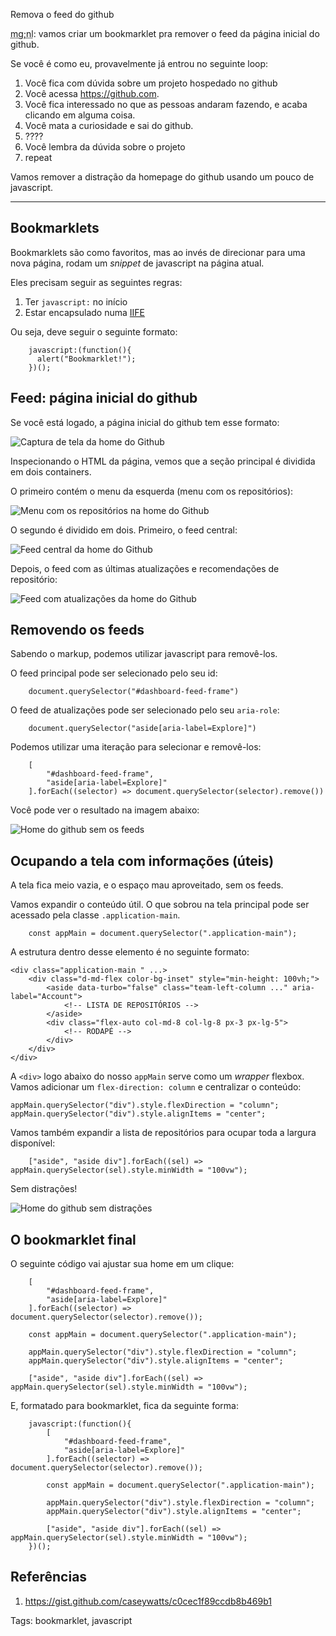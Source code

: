 Remova o feed do github

<abbr title="muito grande;nem li">mg;nl</abbr>: vamos criar um bookmarklet pra remover o feed da página inicial do github.

Se você é como eu, provavelmente já entrou no seguinte loop:

1. Você fica com dúvida sobre um projeto hospedado no github
2. Você acessa <https://github.com>.
3. Você fica interessado no que as pessoas andaram fazendo, e acaba clicando em alguma coisa.
4. Você mata a curiosidade e sai do github.
5. ????
6. Você lembra da dúvida sobre o projeto
7. repeat

Vamos remover a distração da homepage do github usando um pouco de javascript.

<hr/>

## Bookmarklets

Bookmarklets são como favoritos, mas ao invés de direcionar para uma nova página, rodam um _snippet_ de javascript na página atual.

Eles precisam seguir as seguintes regras:

1. Ter `javascript:` no início
2. Estar encapsulado numa [IIFE](https://en.wikipedia.org/wiki/Immediately_invoked_function_expression)

Ou seja, deve seguir o seguinte formato:

        javascript:(function(){
          alert("Bookmarklet!");
        })();

## Feed: página inicial do github

Se você está logado, a página inicial do github tem esse formato:

![Captura de tela da home do Github](./imgs/remova-o-feed-do-github/github-home.jpg "Captura de tela da home do Github")

Inspecionando o HTML da página, vemos que a seção principal é dividida em dois containers.

O primeiro contém o menu da esquerda \(menu com os repositórios\):

![Menu com os repositórios na home do Github](./imgs/remova-o-feed-do-github/menu-repositorios-github-home.jpg "Menu com os repositórios na home do Github")

O segundo é dividido em dois. Primeiro, o feed central:

![Feed central da home do Github](./imgs/remova-o-feed-do-github/menu-central-feed-github-home.jpg "Feed central da home do Github")

Depois, o feed com as últimas atualizações e recomendações de repositório:

![Feed com atualizações da home do Github](./imgs/remova-o-feed-do-github/feed-atualizacoes-github-home.jpg "Feed com atualização da home do Github")

## Removendo os feeds

Sabendo o markup, podemos utilizar javascript para removê-los.

O feed principal pode ser selecionado pelo seu id:

        document.querySelector("#dashboard-feed-frame")

O feed de atualizações pode ser selecionado pelo seu `aria-role`:

        document.querySelector("aside[aria-label=Explore]")

Podemos utilizar uma iteração para selecionar e removê-los:

        [
            "#dashboard-feed-frame",
            "aside[aria-label=Explore]"
        ].forEach((selector) => document.querySelector(selector).remove())

Você pode ver o resultado na imagem abaixo:

![Home do github sem os feeds](./imgs/remova-o-feed-do-github/empty-github-home.png "Home do github sem os feeds")

## Ocupando a tela com informações (úteis)

A tela fica meio vazia, e o espaço mau aproveitado, sem os feeds.

Vamos expandir o conteúdo útil. O que sobrou na tela principal pode ser acessado pela classe `.application-main`.

        const appMain = document.querySelector(".application-main");

A estrutura dentro desse elemento é no seguinte formato:

    <div class="application-main " ...>
        <div class="d-md-flex color-bg-inset" style="min-height: 100vh;">
            <aside data-turbo="false" class="team-left-column ..." aria-label="Account">
                <!-- LISTA DE REPOSITÓRIOS -->
            </aside>
            <div class="flex-auto col-md-8 col-lg-8 px-3 px-lg-5">
                <!-- RODAPÉ -->
            </div>
        </div>
    </div>

A `<div>` logo abaixo do nosso `appMain` serve como um _wrapper_ flexbox. Vamos adicionar um `flex-direction: column` e centralizar o conteúdo:

    appMain.querySelector("div").style.flexDirection = "column";
    appMain.querySelector("div").style.alignItems = "center";

Vamos também expandir a lista de repositórios para ocupar toda a largura disponível:

        ["aside", "aside div"].forEach((sel) => appMain.querySelector(sel).style.minWidth = "100vw");

Sem distrações!

![Home do github sem distrações](./imgs/remova-o-feed-do-github/sem-distracoes.png "Home do github sem distrações")


## O bookmarklet final

O seguinte código vai ajustar sua home em um clique:


        [
            "#dashboard-feed-frame",
            "aside[aria-label=Explore]"
        ].forEach((selector) => document.querySelector(selector).remove());

        const appMain = document.querySelector(".application-main");

        appMain.querySelector("div").style.flexDirection = "column";
        appMain.querySelector("div").style.alignItems = "center";

        ["aside", "aside div"].forEach((sel) => appMain.querySelector(sel).style.minWidth = "100vw");

E, formatado para bookmarklet, fica da seguinte forma:

        javascript:(function(){
            [
                "#dashboard-feed-frame",
                "aside[aria-label=Explore]"
            ].forEach((selector) => document.querySelector(selector).remove());

            const appMain = document.querySelector(".application-main");

            appMain.querySelector("div").style.flexDirection = "column";
            appMain.querySelector("div").style.alignItems = "center";

            ["aside", "aside div"].forEach((sel) => appMain.querySelector(sel).style.minWidth = "100vw");
        })();

## Referências

1. <https://gist.github.com/caseywatts/c0cec1f89ccdb8b469b1>

Tags: bookmarklet, javascript
